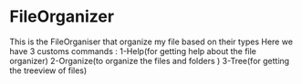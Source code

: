 # FileOrganizer
This is the FileOrganiser that organize my file based on their types
Here we have 3 customs commands :
1-Help(for getting help about the file organizer)
2-Organize(to organize the files and folders )
3-Tree(for getting the treeview of files)
